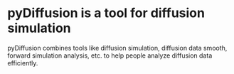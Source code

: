 # pyDiffusion is a tool for diffusion simulation

pyDiffusion combines tools like diffusion simulation, diffusion data smooth, forward simulation analysis, etc. to help people analyze diffusion data efficiently.
